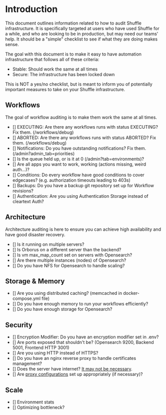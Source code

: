 # Introduction
This document outlines information related to how to audit Shuffle infrastructure. It is specifically targeted at users who have used Shuffle for a while, 
and who are looking to be in production, but may need our teams' help. It should be a "simple" checklist to see if what they are doing makes sense.

The goal with this document is to make it easy to have automation infrastructure that follows all of these criteria:
- Stable: Should work the same at all times
- Secure: The infrastructure has been locked down

This is NOT a yes/no checklist, but is meant to inform you of potentially important measures to take on your Shuffle infrastructure. 

## Workflows
The goal of workflow auditing is to make them work the same at all times.

- [] EXECUTING: Are there any workflows runs with status EXECUTING? Fix them. (/workflows/debug)
- [] ABORTED: Are there any workflows runs with status ABORTED? Fix them. (/workflows/debug)
- [] Notifications: Do you have outstanding notifications? Fix them. (/admin?admin_tab=priorities)
- [] Is the queue held up, or is it at 0 (/admin?tab=environments)?
- [] Are all apps you want to work, working (actions missing, weird auth...)?
- [] Conditions: Do every workflow have good conditions to cover edgecases? (e.g. authorization timeouts leading to 403s)
- [] Backups: Do you have a backup git repository set up for Workflow revisions?
- [] Authentication: Are you using Authentication Storage instead of cleartext Auth?

## Architecture
Architecture auditing is here to ensure you can achieve high availability and have good disaster recovery. 

- [] Is it running on multiple servers?
- [] Is Orborus on a different server than the backend?
- [] Is vm max_map_count set on servers with Opensearch?
- [] Are there multiple instances (nodes) of Opensearch? 
- [] Do you have NFS for Opensearch to handle scaling?

## Storage & Memory
- [] Are you using distributed caching? (memcached in docker-compose.yml file)
- [] Do you have enough memory to run your workflows efficiently? 
- [] Do you have enough storage for Opensearch?

## Security

- [] Encryption Modifier: Do you have an encryption modifier set in .env?
- [] Are ports exposed that shouldn't be? (Opensearch 9200, Backend 5001, Frontend HTTP 3001)
- [] Are you using HTTP instead of HTTPS?  
- [] Do you have an nginx reverse proxy to handle certificates management?
- [] Does the server have internet? [It may not be necessary](https://shuffler.io/docs/configuration#Domain%20Whitelisting).
- [] Are [proxy configurations](https://shuffler.io/docs/configuration#Internal%20vs%20External%20proxy) set up appropriately (if necessary)?

## Scale
- [] Environment stats
- [] Optimizing bottleneck? 
